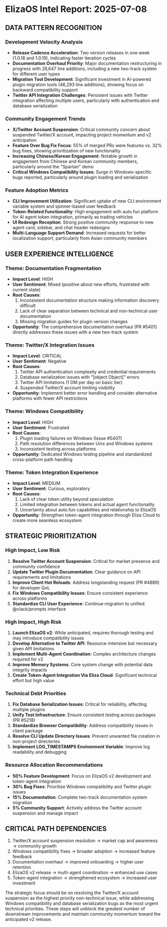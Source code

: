# ElizaOS Intel Report: 2025-07-08

## DATA PATTERN RECOGNITION

### Development Velocity Analysis
- **Release Cadence Acceleration**: Two version releases in one week (1.0.18 and 1.0.19), indicating faster iteration cycles
- **Documentation Overhaul Priority**: Major documentation restructuring in progress with 26,647 line additions, including a new two-track system for different user types
- **Migration Tool Development**: Significant investment in AI-powered plugin migration tools (46,293 line additions), showing focus on backward compatibility support
- **Twitter API Integration Challenges**: Persistent issues with Twitter integration affecting multiple users, particularly with authentication and database serialization

### Community Engagement Trends  
- **X/Twitter Account Suspension**: Critical community concern about suspended Twitter/X account, impacting project momentum and v2 anticipation
- **Feature Over Bug Fix Focus**: 55% of merged PRs were features vs. 32% bug fixes, showing prioritization of new functionality
- **Increasing Chinese/Korean Engagement**: Notable growth in engagement from Chinese and Korean community members, particularly around the "Spartan" demo
- **Critical Windows Compatibility Issues**: Surge in Windows-specific bugs reported, particularly around plugin loading and serialization

### Feature Adoption Metrics
- **CLI Improvement Utilization**: Significant uptake of new CLI environment variable system and spinner-based user feedback
- **Token-Related Functionality**: High engagement with auto.fun platform for AI agent token integration, primarily as trading vehicles
- **UI Redesign Reception**: Strong positive community response to new agent card, sidebar, and chat header redesigns
- **Multi-Language Support Demand**: Increased requests for better localization support, particularly from Asian community members

## USER EXPERIENCE INTELLIGENCE

### Theme: Documentation Fragmentation
- **Impact Level**: HIGH
- **User Sentiment**: Mixed (positive about new efforts, frustrated with current state)
- **Root Causes**: 
  1. Inconsistent documentation structure making information discovery difficult
  2. Lack of clear separation between technical and non-technical user documentation
  3. Missing migration guides for plugin version changes
- **Opportunity**: The comprehensive documentation overhaul (PR #5401) directly addresses these issues with a new two-track system

### Theme: Twitter/X Integration Issues
- **Impact Level**: CRITICAL
- **User Sentiment**: Negative
- **Root Causes**: 
  1. Twitter API authentication complexity and credential requirements
  2. Database serialization issues with "[object Object]" errors
  3. Twitter API limitations (1 DM per day on basic tier)
  4. Suspended Twitter/X account limiting visibility
- **Opportunity**: Implement better error handling and consider alternative platforms with fewer API restrictions

### Theme: Windows Compatibility 
- **Impact Level**: HIGH
- **User Sentiment**: Frustrated
- **Root Causes**:
  1. Plugin loading failures on Windows (Issue #5407)
  2. Path resolution differences between Unix and Windows systems
  3. Inconsistent testing across platforms
- **Opportunity**: Dedicated Windows testing pipeline and standardized cross-platform path handling

### Theme: Token Integration Experience
- **Impact Level**: MEDIUM
- **User Sentiment**: Curious, exploratory
- **Root Causes**:
  1. Lack of clear token utility beyond speculation
  2. Limited integration between tokens and actual agent functionality
  3. Uncertainty about auto.fun capabilities and relationship to ElizaOS
- **Opportunity**: Strengthen token-agent integration through Eliza Cloud to create more seamless ecosystem

## STRATEGIC PRIORITIZATION

### High Impact, Low Risk
1. **Resolve Twitter Account Suspension**: Critical for market presence and community confidence
2. **Update Twitter Plugin Documentation**: Clear guidance on API requirements and limitations
3. **Improve Client Hot Reloads**: Address longstanding request (PR #4889) for developer QoL
4. **Fix Windows Compatibility Issues**: Ensure consistent experience across platforms
5. **Standardize CLI User Experience**: Continue migration to unified @clack/prompts interface

### High Impact, High Risk  
1. **Launch ElizaOS v2**: While anticipated, requires thorough testing and may introduce compatibility issues
2. **Develop Alternative to Twitter API**: Resource-intensive but necessary given API limitations
3. **Implement Multi-Agent Coordination**: Complex architecture changes required for v2
4. **Improve Memory Systems**: Core system change with potential data integrity impacts
5. **Create Token-Agent Integration Via Eliza Cloud**: Significant technical effort but high value

### Technical Debt Priorities
1. **Fix Database Serialization Issues**: Critical for reliability, affecting multiple plugins
2. **Unify Test Infrastructure**: Ensure consistent testing across packages (PR #5218)
3. **Standardize Browser Compatibility**: Address compatibility issues in client package
4. **Resolve CLI Update Directory Issues**: Prevent unwanted file creation in non-project directories
5. **Implement LOG_TIMESTAMPS Environment Variable**: Improve log readability and debugging

### Resource Allocation Recommendations
- **50% Feature Development**: Focus on ElizaOS v2 development and token-agent integration
- **30% Bug Fixes**: Prioritize Windows compatibility and Twitter plugin issues
- **15% Documentation**: Complete two-track documentation system migration
- **5% Community Support**: Actively address the Twitter account suspension and manage impact

## CRITICAL PATH DEPENDENCIES

1. Twitter/X account suspension resolution → market cap and awareness → community growth
2. Windows compatibility fixes → broader adoption → increased feature feedback
3. Documentation overhaul → improved onboarding → higher user retention
4. ElizaOS v2 release → multi-agent coordination → enhanced use cases
5. Token-agent integration → strengthened ecosystem → increased user investment

The strategic focus should be on resolving the Twitter/X account suspension as the highest priority non-technical issue, while addressing Windows compatibility and database serialization bugs as the most urgent technical priorities. These steps will unblock the greatest number of downstream improvements and maintain community momentum toward the anticipated v2 release.